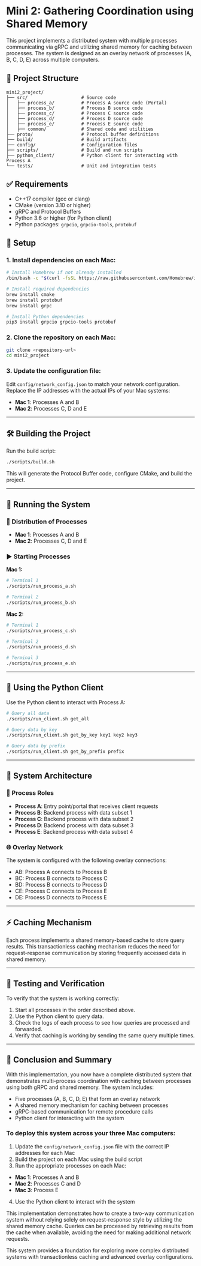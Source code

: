 # Mini 2: Gathering Coordination using Shared Memory

This project implements a distributed system with multiple processes communicating via gRPC and utilizing shared memory for caching between processes. The system is designed as an overlay network of processes (A, B, C, D, E) across multiple computers.

## 📁 Project Structure

```
mini2_project/
├── src/                    # Source code
│   ├── process_a/          # Process A source code (Portal)
│   ├── process_b/          # Process B source code
│   ├── process_c/          # Process C source code
│   ├── process_d/          # Process D source code
│   ├── process_e/          # Process E source code
│   ├── common/             # Shared code and utilities
├── proto/                  # Protocol buffer definitions
├── build/                  # Build artifacts
├── config/                 # Configuration files
├── scripts/                # Build and run scripts
├── python_client/          # Python client for interacting with Process A
└── tests/                  # Unit and integration tests
```

## ✅ Requirements

- C++17 compiler (gcc or clang)
- CMake (version 3.10 or higher)
- gRPC and Protocol Buffers
- Python 3.6 or higher (for Python client)
- Python packages: `grpcio`, `grpcio-tools`, `protobuf`

## 🚀 Setup

### 1. Install dependencies on each Mac:

```bash
# Install Homebrew if not already installed
/bin/bash -c "$(curl -fsSL https://raw.githubusercontent.com/Homebrew/install/HEAD/install.sh)"

# Install required dependencies
brew install cmake
brew install protobuf
brew install grpc

# Install Python dependencies
pip3 install grpcio grpcio-tools protobuf
```

### 2. Clone the repository on each Mac:

```bash
git clone <repository-url>
cd mini2_project
```

### 3. Update the configuration file:

Edit `config/network_config.json` to match your network configuration. Replace the IP addresses with the actual IPs of your Mac systems:

- **Mac 1**: Processes A and B  
- **Mac 2**: Processes C, D and E

---

## 🛠️ Building the Project

Run the build script:

```bash
./scripts/build.sh
```

This will generate the Protocol Buffer code, configure CMake, and build the project.

---

## 🧠 Running the System

### 🧩 Distribution of Processes

- **Mac 1**: Processes A and B  
- **Mac 2**: Processes C, D and E  

### ▶️ Starting Processes

**Mac 1:**

```bash
# Terminal 1
./scripts/run_process_a.sh

# Terminal 2
./scripts/run_process_b.sh
```

**Mac 2:**

```bash
# Terminal 1
./scripts/run_process_c.sh

# Terminal 2
./scripts/run_process_d.sh

# Terminal 3
./scripts/run_process_e.sh
```

---

## 🐍 Using the Python Client

Use the Python client to interact with Process A:

```bash
# Query all data
./scripts/run_client.sh get_all

# Query data by key
./scripts/run_client.sh get_by_key key1 key2 key3

# Query data by prefix
./scripts/run_client.sh get_by_prefix prefix
```

---

## 🧱 System Architecture

### 🔁 Process Roles

- **Process A**: Entry point/portal that receives client requests
- **Process B**: Backend process with data subset 1
- **Process C**: Backend process with data subset 2
- **Process D**: Backend process with data subset 3
- **Process E**: Backend process with data subset 4

### 🌐 Overlay Network

The system is configured with the following overlay connections:

- AB: Process A connects to Process B  
- BC: Process B connects to Process C  
- BD: Process B connects to Process D  
- CE: Process C connects to Process E  
- DE: Process D connects to Process E

---

## ⚡ Caching Mechanism

Each process implements a shared memory-based cache to store query results. This transactionless caching mechanism reduces the need for request-response communication by storing frequently accessed data in shared memory.

---

## 🧪 Testing and Verification

To verify that the system is working correctly:

1. Start all processes in the order described above.
2. Use the Python client to query data.
3. Check the logs of each process to see how queries are processed and forwarded.
4. Verify that caching is working by sending the same query multiple times.

---

## 📌 Conclusion and Summary

With this implementation, you now have a complete distributed system that demonstrates multi-process coordination with caching between processes using both gRPC and shared memory. The system includes:

- Five processes (A, B, C, D, E) that form an overlay network  
- A shared memory mechanism for caching between processes  
- gRPC-based communication for remote procedure calls  
- Python client for interacting with the system  

### To deploy this system across your three Mac computers:

1. Update the `config/network_config.json` file with the correct IP addresses for each Mac  
2. Build the project on each Mac using the build script  
3. Run the appropriate processes on each Mac:

- **Mac 1**: Processes A and B  
- **Mac 2**: Processes C and D  
- **Mac 3**: Process E  

4. Use the Python client to interact with the system

This implementation demonstrates how to create a two-way communication system without relying solely on request-response style by utilizing the shared memory cache. Queries can be processed by retrieving results from the cache when available, avoiding the need for making additional network requests.

This system provides a foundation for exploring more complex distributed systems with transactionless caching and advanced overlay configurations.
